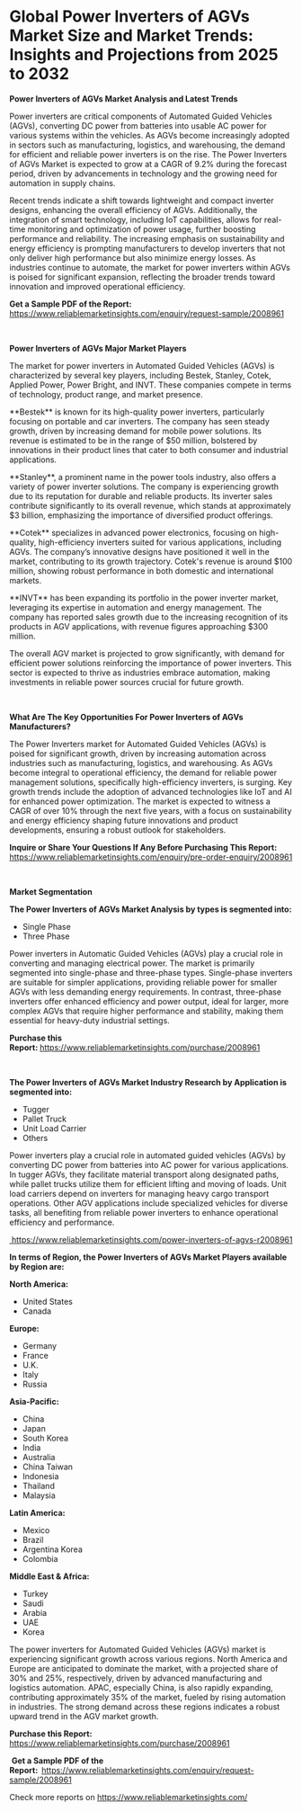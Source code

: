 <p><h1>Global Power Inverters of AGVs Market Size and Market Trends: Insights and Projections from 2025 to 2032</h1></p><p><strong>Power Inverters of AGVs Market Analysis and Latest Trends</strong></p>
<p><p>Power inverters are critical components of Automated Guided Vehicles (AGVs), converting DC power from batteries into usable AC power for various systems within the vehicles. As AGVs become increasingly adopted in sectors such as manufacturing, logistics, and warehousing, the demand for efficient and reliable power inverters is on the rise. The Power Inverters of AGVs Market is expected to grow at a CAGR of 9.2% during the forecast period, driven by advancements in technology and the growing need for automation in supply chains.</p><p>Recent trends indicate a shift towards lightweight and compact inverter designs, enhancing the overall efficiency of AGVs. Additionally, the integration of smart technology, including IoT capabilities, allows for real-time monitoring and optimization of power usage, further boosting performance and reliability. The increasing emphasis on sustainability and energy efficiency is prompting manufacturers to develop inverters that not only deliver high performance but also minimize energy losses. As industries continue to automate, the market for power inverters within AGVs is poised for significant expansion, reflecting the broader trends toward innovation and improved operational efficiency.</p></p>
<p><strong>Get a Sample PDF of the Report:&nbsp;</strong> <a href="https://www.reliablemarketinsights.com/enquiry/request-sample/2008961?utm_campaign=2010&utm_medium=2&utm_source=Github&utm_content=ia&utm_term=16012025&utm_id=power-inverters-of-agvs">https://www.reliablemarketinsights.com/enquiry/request-sample/2008961</a></p>
<p>&nbsp;</p>
<p><strong>Power Inverters of AGVs Major Market Players</strong></p>
<p><p>The market for power inverters in Automated Guided Vehicles (AGVs) is characterized by several key players, including Bestek, Stanley, Cotek, Applied Power, Power Bright, and INVT. These companies compete in terms of technology, product range, and market presence.</p><p>**Bestek** is known for its high-quality power inverters, particularly focusing on portable and car inverters. The company has seen steady growth, driven by increasing demand for mobile power solutions. Its revenue is estimated to be in the range of $50 million, bolstered by innovations in their product lines that cater to both consumer and industrial applications.</p><p>**Stanley**, a prominent name in the power tools industry, also offers a variety of power inverter solutions. The company is experiencing growth due to its reputation for durable and reliable products. Its inverter sales contribute significantly to its overall revenue, which stands at approximately $3 billion, emphasizing the importance of diversified product offerings.</p><p>**Cotek** specializes in advanced power electronics, focusing on high-quality, high-efficiency inverters suited for various applications, including AGVs. The company’s innovative designs have positioned it well in the market, contributing to its growth trajectory. Cotek's revenue is around $100 million, showing robust performance in both domestic and international markets.</p><p>**INVT** has been expanding its portfolio in the power inverter market, leveraging its expertise in automation and energy management. The company has reported sales growth due to the increasing recognition of its products in AGV applications, with revenue figures approaching $300 million.</p><p>The overall AGV market is projected to grow significantly, with demand for efficient power solutions reinforcing the importance of power inverters. This sector is expected to thrive as industries embrace automation, making investments in reliable power sources crucial for future growth.</p></p>
<p>&nbsp;</p>
<p><strong>What Are The Key Opportunities For Power Inverters of AGVs Manufacturers?</strong></p>
<p><p>The Power Inverters market for Automated Guided Vehicles (AGVs) is poised for significant growth, driven by increasing automation across industries such as manufacturing, logistics, and warehousing. As AGVs become integral to operational efficiency, the demand for reliable power management solutions, specifically high-efficiency inverters, is surging. Key growth trends include the adoption of advanced technologies like IoT and AI for enhanced power optimization. The market is expected to witness a CAGR of over 10% through the next five years, with a focus on sustainability and energy efficiency shaping future innovations and product developments, ensuring a robust outlook for stakeholders.</p></p>
<p><strong>Inquire or Share Your Questions If Any Before Purchasing This Report:</strong> <a href="https://www.reliablemarketinsights.com/enquiry/pre-order-enquiry/2008961?utm_campaign=2010&utm_medium=2&utm_source=Github&utm_content=ia&utm_term=16012025&utm_id=power-inverters-of-agvs">https://www.reliablemarketinsights.com/enquiry/pre-order-enquiry/2008961</a></p>
<p>&nbsp;</p>
<p><strong>Market Segmentation</strong></p>
<p><strong>The Power Inverters of AGVs Market Analysis by types is segmented into:</strong></p>
<p><ul><li>Single Phase</li><li>Three Phase</li></ul></p>
<p><p>Power inverters in Automatic Guided Vehicles (AGVs) play a crucial role in converting and managing electrical power. The market is primarily segmented into single-phase and three-phase types. Single-phase inverters are suitable for simpler applications, providing reliable power for smaller AGVs with less demanding energy requirements. In contrast, three-phase inverters offer enhanced efficiency and power output, ideal for larger, more complex AGVs that require higher performance and stability, making them essential for heavy-duty industrial settings.</p></p>
<p><strong>Purchase this Report:&nbsp;</strong><a href="https://www.reliablemarketinsights.com/purchase/2008961?utm_campaign=2010&utm_medium=2&utm_source=Github&utm_content=ia&utm_term=16012025&utm_id=power-inverters-of-agvs">https://www.reliablemarketinsights.com/purchase/2008961</a></p>
<p>&nbsp;</p>
<p><strong>The Power Inverters of AGVs Market Industry Research by Application is segmented into:</strong></p>
<p><ul><li>Tugger</li><li>Pallet Truck</li><li>Unit Load Carrier</li><li>Others</li></ul></p>
<p><p>Power inverters play a crucial role in automated guided vehicles (AGVs) by converting DC power from batteries into AC power for various applications. In tugger AGVs, they facilitate material transport along designated paths, while pallet trucks utilize them for efficient lifting and moving of loads. Unit load carriers depend on inverters for managing heavy cargo transport operations. Other AGV applications include specialized vehicles for diverse tasks, all benefiting from reliable power inverters to enhance operational efficiency and performance.</p></p>
<p><a href="https://www.reliablemarketinsights.com/power-inverters-of-agvs-r2008961?utm_campaign=2010&utm_medium=2&utm_source=Github&utm_content=ia&utm_term=16012025&utm_id=power-inverters-of-agvs">&nbsp;https://www.reliablemarketinsights.com/power-inverters-of-agvs-r2008961</a></p>
<p><strong>In terms of Region, the Power Inverters of AGVs Market Players available by Region are:</strong></p>
<p>
    <p> <strong> North America: </strong>
        <ul>
            <li>United States</li>
            <li>Canada</li>
        </ul>
        </p> 
    <p> <strong> Europe: </strong>
        <ul>
            <li>Germany</li>
            <li>France</li>
            <li>U.K.</li>
            <li>Italy</li>
            <li>Russia</li>
        </ul>
        </p> 
    <p> <strong> Asia-Pacific: </strong>
        <ul>
            <li>China</li>
            <li>Japan</li>
            <li>South Korea</li>
            <li>India</li>
            <li>Australia</li>
            <li>China Taiwan</li>
            <li>Indonesia</li>
            <li>Thailand</li>
            <li>Malaysia</li>
        </ul>
        </p> 
    <p> <strong> Latin America: </strong>
        <ul>
            <li>Mexico</li>
            <li>Brazil</li>
            <li>Argentina Korea</li>
            <li>Colombia</li>
        </ul>
        </p> 
    <p> <strong> Middle East & Africa: </strong>
        <ul>
            <li>Turkey</li>
            <li>Saudi</li>
            <li>Arabia</li>
            <li>UAE</li>
            <li>Korea</li>
        </ul>
    </p>
    </p>
<p><p>The power inverters for Automated Guided Vehicles (AGVs) market is experiencing significant growth across various regions. North America and Europe are anticipated to dominate the market, with a projected share of 30% and 25%, respectively, driven by advanced manufacturing and logistics automation. APAC, especially China, is also rapidly expanding, contributing approximately 35% of the market, fueled by rising automation in industries. The strong demand across these regions indicates a robust upward trend in the AGV market growth.</p></p>
<p><strong>Purchase this Report: </strong><a href="https://www.reliablemarketinsights.com/purchase/2008961?utm_campaign=2010&utm_medium=2&utm_source=Github&utm_content=ia&utm_term=16012025&utm_id=power-inverters-of-agvs">https://www.reliablemarketinsights.com/purchase/2008961</a></p>
<p>&nbsp;<strong>Get a Sample PDF of the Report:&nbsp;&nbsp;</strong><a href="https://www.reliablemarketinsights.com/enquiry/request-sample/2008961?utm_campaign=2010&utm_medium=2&utm_source=Github&utm_content=ia&utm_term=16012025&utm_id=power-inverters-of-agvs">https://www.reliablemarketinsights.com/enquiry/request-sample/2008961</a></p>
<p><strong></strong></p>
<p>Check more reports on <a href="https://www.reliablemarketinsights.com/?utm_campaign=2010&utm_medium=2&utm_source=Github&utm_content=ia&utm_term=16012025&utm_id=power-inverters-of-agvs">https://www.reliablemarketinsights.com/</a></p>
